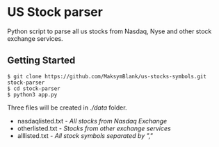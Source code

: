 # US Stock parser
Python script to parse all us stocks from Nasdaq, Nyse and other stock exchange services.

## Getting Started
```
$ git clone https://github.com/MaksymBlank/us-stocks-symbols.git stock-parser
$ cd stock-parser
$ python3 app.py
```

Three files will be created in _./data_ folder.
- nasdaqlisted.txt - _All stocks from Nasdaq Exchange_
- otherlisted.txt - _Stocks from other exchange services_
- alllisted.txt - _All stock symbols separated by ","_
